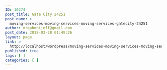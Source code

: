 ```yaml
---
ID: 10274
post_title: Gate City 24251
post_name: >
  moving-services-moving-services-moving-services-gatecity-24251
author: mrgabonijeff@gmail.com
post_date: 2018-03-28 01:49:26
layout: page
link: >
  http://localhost/wordpress/moving-services-moving-services-moving-services-gatecity-24251/
published: true
tags: [ ]
categories: [ ]
---
```

